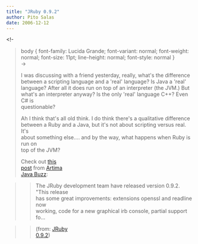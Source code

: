 ```yaml
---
title: "JRuby 0.9.2"
author: Pito Salas
date: 2006-12-12
---
```




<!-  
>  body { font-family: Lucida Grande; font-variant: normal; font-weight:
> normal; font-size: 11pt; line-height: normal; font-style: normal }  
>  ->
>
> I was discussing with a friend yesterday, really, what's the difference  
>  between a scripting language and a 'real' language? Is Java a 'real'  
>  language? After all it does run on top of an interpreter (the JVM.) But  
>  what's an interpreter anyway? Is the only 'real' language C++? Even C# is  
>  questionable?
>
> Ah I think that's all old think. I do think there's a qualitative difference  
>  between a Ruby and a Java, but it's not about scripting versus real. It's  
>  about something else…. and by the way, what happens when Ruby is run on  
>  top of the JVM?
>
> Check out [this  
>  post](<http://www.artima.com/forums/flat.jsp?forum=121&thread=188146>) from
> [Artima  
>  Java Buzz](<http://www.artima.com/buzz/community.jsp?forum=121>):
>

>> The JRuby development team have released version 0.9.2. "This release  
>  has some great improvements: extensions openssl and readline now  
>  working, code for a new graphical irb console, partial support fo…
>>

>> (from: [JRuby  
>  0.9.2](<http://www.artima.com/forums/flat.jsp?forum=121&thread=188146>))


